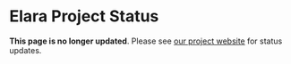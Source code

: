 # Elara Project Status

**This page is no longer updated**. Please see [our project website](https://elaraproject.github.io/) for status updates.
